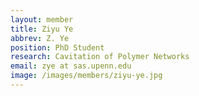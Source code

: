 ```yaml
---
layout: member
title: Ziyu Ye
abbrev: Z. Ye
position: PhD Student
research: Cavitation of Polymer Networks
email: zye at sas.upenn.edu
image: /images/members/ziyu-ye.jpg
---
```

